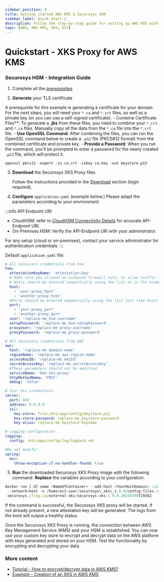 ```yaml
---
sidebar_position: 0
title: Getting started AWS KMS & Securosys HSM
sidebar_label: Quick Start 🚀
description: Follow the step-by-step guide for setting up AWS KMS with Securosys HSM. Learn how to generate a TLS certificate, configure your environment, and deploy Securosys XKS Proxy to enable seamless integration for encryption and decryption.
tags: [AWS, AWS KMS, XKS, EC2]
---
```


# Quickstart - XKS Proxy for AWS KMS
### Securosys HSM - Integration Guide

1. Complete all the [prerequisites](/xks/Installation/Prerequisites.md)

2. **Generate** your TLS certificate

A prerequisite for this example is generating a certificate for your domain. For the next steps, you will need your ```*.ca``` and ```*.crt``` files, as well as a private key (or you can use a self-signed certificate).
    - Combine Certificate Files**: To generate a **.jks** from these files, you need to combine your ```*.crt``` and ```*.ca``` files. Manually copy all the data from the ```*.ca``` file into the ```*.crt``` file.
    - **Use OpenSSL Command**: After combining the files, you can run the OpenSSL command below to create a ```.p12``` file (PKCS#12 format) from the combined certificate and private key.
    - **Provide a Password**: When you run the command, you’ll be prompted to enter a password for the newly created ```.p12``` file, which will protect it.

```
openssl pkcs12 -export -in ca.crt -inkey ca.key -out keystore.p12
```

3. **Download** the Securosys XKS Proxy files
    
    Follow the instructions provided in the [Download](/xks/downloads.md) section (login required).

4. **Configure** ```application.yaml``` (example below.) Please adapt the parameters according to your environment:

:::info API Endpoint URI
- CloudHSM: refer to [CloudHSM Connectivity Details](/connectivity-details/cloudhsm-connectivity-details) for accurate API-Endpoint URI.
- On-Premises HSM: Verify the API-Endpoint URI with your administrator.

For any setup (cloud or on-premises), contact your service administrator for authentication credentials.
:::

Default ```application.yaml``` file:

```yaml
# All necessary credentials from hsm
hsm:
  attestationKeyName: 'attestation-key'
  # Make sure you allowed an outbound firewall rule, to allow traffic to the HSM
  # Hosts should be entered sequentially using the list as in the example below
  host:
    - 'your-proxy_host'
    - 'another-proxy_host'
  #Ports should be entered sequentially using the list just like hosts
  port:
    - 'your-proxy_port'
    - 'another-proxy_port'
  user: 'replace-me_hsm-username'
  setupPassword: 'replace-me_hsm-setupPassword'
  proxyUser: 'replace-me_proxy-username'
  proxyPassword: 'replace-me_proxy-password'

# All necessary credentials from AWS
aws:
  host: 'replace-me_domain-name'
  regionName: 'replace-me_aws-region-name'
  accessKeyID: 'replace-me_keyId'
  secretAccessKey: 'replace-me_secretAccessKey'
  #These parameters should not be modified
  serviceName: 'kms-xks-proxy'
  httpMethodName: 'POST'
  debug: 'false'

# Your dns credentials
server:
  port: 443
  address: 0.0.0.0
  ssl:
    key-store: file:/etc/app/config/keystore.p12
    key-store-password: replace-me_keystore-password
    key-alias: replace-me_keystore-keyname

# Logging configuration
logging:
  config: /etc/app/config/log/logback.xml

#Do not modify!
spring:
  mvc:
    throw-exception-if-no-handler-found: true
```

5. **Run** the downloaded Securosys XKS Proxy image with the following command. **Replace** the variables according to your configuration:

```js
docker run [-d]-name <NameOfContainer> --add-host <YourHostDomain> :127.0.0.1 \
 --network=host -v /home/ec2-user/securosys\_xks\_1.0.0/config-files:/etc/app/config/ \
 securosys.jfrog.io/external-xks/securosys-xks:1.0.0.20230706T1936Z
```

If the command is successful, the Securosys XKS proxy will be started. If not already present, a new attestation key will be generated. The logs from the boot will output a healthy status.

Once the Securosys XKS Proxy is running, the connection between AWS Key Management Service (KMS) and your HSM is established. You can now use your custom key store to encrypt and decrypt data on the AWS platform with keys generated and stored on your HSM. Test the functionality by encrypting and decrypting your data.

### More content

- [Tutorial - How to encrypt/decrypt data in AWS KMS?](../Tutorials/Examples/Example-AWS-KMS.md)
- [Example - Creation of an XKS in AWS KMS](../Tutorials/Examples/Example-AWS-KMS.md)